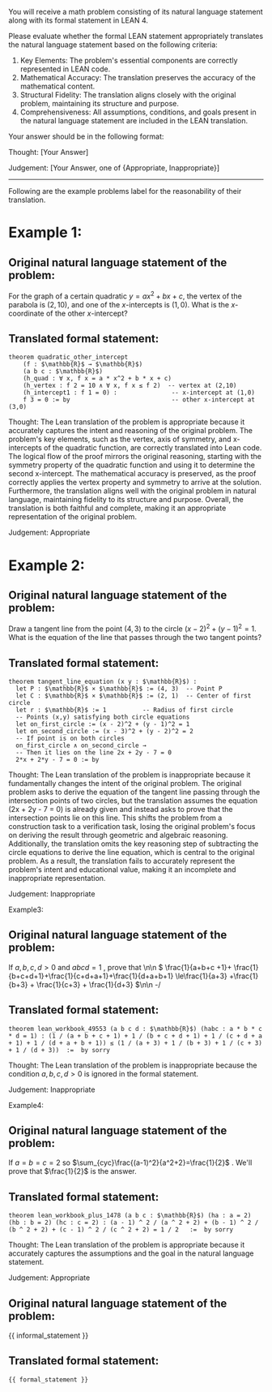 You will receive a math problem consisting of its natural language statement along with its formal statement in LEAN 4.

Please evaluate whether the formal LEAN statement appropriately translates the natural language statement based on the following criteria:

1. Key Elements: The problem's essential components are correctly represented in LEAN code.
2. Mathematical Accuracy: The translation preserves the accuracy of the mathematical content.
3. Structural Fidelity: The translation aligns closely with the original problem, maintaining its structure and purpose.
4. Comprehensiveness: All assumptions, conditions, and goals present in the natural language statement are included in the LEAN translation.

Your answer should be in the following format:

Thought: [Your Answer]

Judgement: [Your Answer, one of {Appropriate, Inappropriate}]

---

Following are the example problems label for the reasonability of their translation.

# Example 1:

## Original natural language statement of the problem:

For the graph of a certain quadratic $y = ax^2 + bx + c$, the vertex of the parabola is $(2,10)$, and one of the $x$-intercepts is $(1,0)$.  What is the $x$-coordinate of the other $x$-intercept?

## Translated formal statement:
```lean
theorem quadratic_other_intercept
    (f : $\mathbb{R}$ → $\mathbb{R}$)
    (a b c : $\mathbb{R}$)
    (h_quad : ∀ x, f x = a * x^2 + b * x + c)
    (h_vertex : f 2 = 10 ∧ ∀ x, f x ≤ f 2)  -- vertex at (2,10)
    (h_intercept1 : f 1 = 0) :               -- x-intercept at (1,0)
    f 3 = 0 := by                            -- other x-intercept at (3,0)
```

Thought: The Lean translation of the problem is appropriate because it accurately captures the intent and reasoning of the original problem. The problem's key elements, such as the vertex, axis of symmetry, and x-intercepts of the quadratic function, are correctly translated into Lean code. The logical flow of the proof mirrors the original reasoning, starting with the symmetry property of the quadratic function and using it to determine the second x-intercept. The mathematical accuracy is preserved, as the proof correctly applies the vertex property and symmetry to arrive at the solution. Furthermore, the translation aligns well with the original problem in natural language, maintaining fidelity to its structure and purpose. Overall, the translation is both faithful and complete, making it an appropriate representation of the original problem.

Judgement: Appropriate

# Example 2:

## Original natural language statement of the problem:

Draw a tangent line from the point $(4, 3)$ to the circle $(x-2)^2 + (y-1)^2 = 1$. What is the equation of the line that passes through the two tangent points?

## Translated formal statement:
```lean
theorem tangent_line_equation (x y : $\mathbb{R}$) :
  let P : $\mathbb{R}$ × $\mathbb{R}$ := (4, 3)  -- Point P
  let C : $\mathbb{R}$ × $\mathbb{R}$ := (2, 1)  -- Center of first circle
  let r : $\mathbb{R}$ := 1          -- Radius of first circle
  -- Points (x,y) satisfying both circle equations
  let on_first_circle := (x - 2)^2 + (y - 1)^2 = 1
  let on_second_circle := (x - 3)^2 + (y - 2)^2 = 2
  -- If point is on both circles
  on_first_circle ∧ on_second_circle →
  -- Then it lies on the line 2x + 2y - 7 = 0
  2*x + 2*y - 7 = 0 := by
```

Thought: The Lean translation of the problem is inappropriate because it fundamentally changes the intent of the original problem. The original problem asks to derive the equation of the tangent line passing through the intersection points of two circles, but the translation assumes the equation (2x + 2y - 7 = 0) is already given and instead asks to prove that the intersection points lie on this line. This shifts the problem from a construction task to a verification task, losing the original problem's focus on deriving the result through geometric and algebraic reasoning. Additionally, the translation omits the key reasoning step of subtracting the circle equations to derive the line equation, which is central to the original problem. As a result, the translation fails to accurately represent the problem's intent and educational value, making it an incomplete and inappropriate representation.

Judgement: Inappropriate


Example3:

## Original natural language statement of the problem:

If $a,b,c,d > 0$ and $abcd = 1$ , prove that \n\n $ \frac{1}{a+b+c +1}+ \frac{1}{b+c+d+1}+\frac{1}{c+d+a+1}+\frac{1}{d+a+b+1} \le\frac{1}{a+3} +\frac{1}{b+3} + \frac{1}{c+3} + \frac{1}{d+3} $\n\n -/

## Translated formal statement:
```lean4
theorem lean_workbook_49553 (a b c d : $\mathbb{R}$) (habc : a * b * c * d = 1) : (1 / (a + b + c + 1) + 1 / (b + c + d + 1) + 1 / (c + d + a + 1) + 1 / (d + a + b + 1)) ≤ (1 / (a + 3) + 1 / (b + 3) + 1 / (c + 3) + 1 / (d + 3))  :=  by sorry
```

Thought: The Lean translation of the problem is inappropriate because the condition $a,b,c,d>0$ is ignored in the formal statement.

Judgement: Inappropriate



Example4:

## Original natural language statement of the problem:

If $a=b=c=2$ so $\sum_{cyc}\frac{(a-1)^2}{a^2+2}=\frac{1}{2}$ . We'll prove that $\frac{1}{2}$ is the answer.

## Translated formal statement:
```lean4
theorem lean_workbook_plus_1478 (a b c : $\mathbb{R}$) (ha : a = 2) (hb : b = 2) (hc : c = 2) : (a - 1) ^ 2 / (a ^ 2 + 2) + (b - 1) ^ 2 / (b ^ 2 + 2) + (c - 1) ^ 2 / (c ^ 2 + 2) = 1 / 2   :=  by sorry
```

Thought: The Lean translation of the problem is appropriate because it accurately captures the assumptions and the goal in the natural language statement.

Judgement: Appropriate

## Original natural language statement of the problem:

{{ informal_statement }}

## Translated formal statement:
```lean4
{{ formal_statement }}
```
